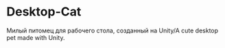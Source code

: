 # Desktop-Cat
Милый питомец для рабочего стола, созданный на Unity/A cute desktop pet made with Unity.
